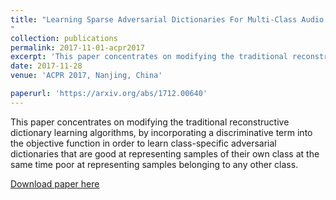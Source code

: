 ```yaml
---
title: "Learning Sparse Adversarial Dictionaries For Multi-Class Audio Classification
"
collection: publications
permalink: 2017-11-01-acpr2017
excerpt: 'This paper concentrates on modifying the traditional reconstructive dictionary learning algorithms, by incorporating a discriminative term into the objective function in order to learn class-specific adversarial dictionaries that are good at representing samples of their own class at the same time poor at representing samples belonging to any other class.'
date: 2017-11-28
venue: 'ACPR 2017, Nanjing, China'

paperurl: 'https://arxiv.org/abs/1712.00640'
---
```

This paper concentrates on modifying the traditional reconstructive dictionary learning algorithms, by incorporating a discriminative term into the objective function in order to learn class-specific adversarial dictionaries that are good at representing samples of their own class at the same time poor at representing samples belonging to any other class.

[Download paper here](https://arxiv.org/pdf/1712.00640.pdf)
